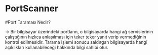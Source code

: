 # PortScanner
 
 
#Port Taraması Nedir?

-> Bir bilgisayar üzerindeki portların, o bilgisayarda hangi ağ servislerinin çalıştığının hızlıca anlaşılması için teker teker yanıt verip vermediğinin kontrol edilmesidir. Tarama işlemi sonucu saldırgan bilgisayarda hangi açıklıkları kullanabileceği hakkında bilgi sahibi olur.
